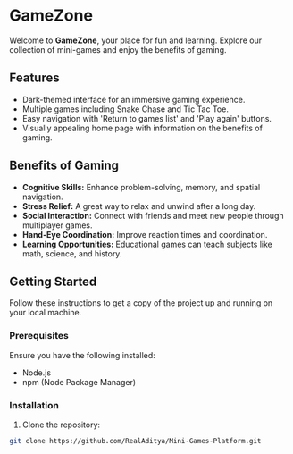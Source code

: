 # GameZone

Welcome to **GameZone**, your place for fun and learning. Explore our collection of mini-games and enjoy the benefits of gaming.

## Features

- Dark-themed interface for an immersive gaming experience.
- Multiple games including Snake Chase and Tic Tac Toe.
- Easy navigation with 'Return to games list' and 'Play again' buttons.
- Visually appealing home page with information on the benefits of gaming.

## Benefits of Gaming

<ul>
    <li><strong>Cognitive Skills:</strong> Enhance problem-solving, memory, and spatial navigation.</li>
    <li><strong>Stress Relief:</strong> A great way to relax and unwind after a long day.</li>
    <li><strong>Social Interaction:</strong> Connect with friends and meet new people through multiplayer games.</li>
    <li><strong>Hand-Eye Coordination:</strong> Improve reaction times and coordination.</li>
    <li><strong>Learning Opportunities:</strong> Educational games can teach subjects like math, science, and history.</li>
</ul>

## Getting Started

Follow these instructions to get a copy of the project up and running on your local machine.

### Prerequisites

Ensure you have the following installed:
- Node.js
- npm (Node Package Manager)

### Installation

1. Clone the repository:

```sh
git clone https://github.com/RealAditya/Mini-Games-Platform.git
